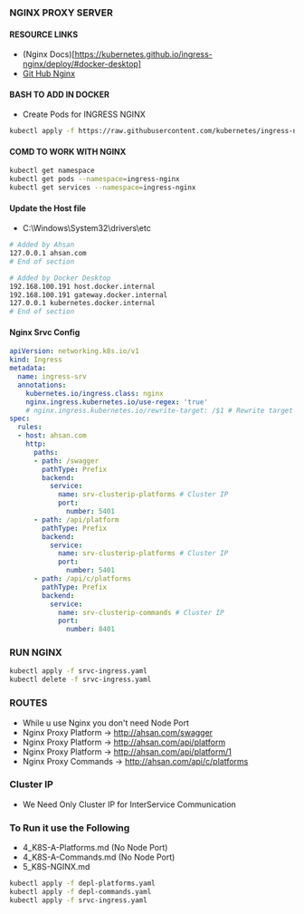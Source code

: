 ### NGINX PROXY SERVER
#### RESOURCE LINKS
- (Nginx Docs)[https://kubernetes.github.io/ingress-nginx/deploy/#docker-desktop]
- [Git Hub Nginx](https://github.com/kubernetes/ingress-nginx?tab=readme-ov-file)

#### BASH TO ADD IN DOCKER
- Create Pods for INGRESS NGINX
```bash
kubectl apply -f https://raw.githubusercontent.com/kubernetes/ingress-nginx/controller-v1.12.0-beta.0/deploy/static/provider/aws/deploy.yaml
```
#### COMD TO WORK WITH NGINX
```bash
kubectl get namespace
kubectl get pods --namespace=ingress-nginx
kubectl get services --namespace=ingress-nginx
```

#### Update the Host file
- C:\Windows\System32\drivers\etc
```bash
# Added by Ahsan
127.0.0.1 ahsan.com
# End of section

# Added by Docker Desktop
192.168.100.191 host.docker.internal
192.168.100.191 gateway.docker.internal
127.0.0.1 kubernetes.docker.internal
# End of section
```
#### Nginx Srvc Config
```yaml
apiVersion: networking.k8s.io/v1
kind: Ingress
metadata:
  name: ingress-srv
  annotations:
    kubernetes.io/ingress.class: nginx
    nginx.ingress.kubernetes.io/use-regex: 'true'
    # nginx.ingress.kubernetes.io/rewrite-target: /$1 # Rewrite target for matched paths
spec:
  rules:
  - host: ahsan.com
    http:
      paths:
      - path: /swagger
        pathType: Prefix
        backend:
          service:
            name: srv-clusterip-platforms # Cluster IP
            port:
              number: 5401
      - path: /api/platform
        pathType: Prefix
        backend:
          service:
            name: srv-clusterip-platforms # Cluster IP
            port:
              number: 5401
      - path: /api/c/platforms
        pathType: Prefix
        backend:
          service:
            name: srv-clusterip-commands # Cluster IP
            port:
              number: 8401

```
### RUN NGINX
```bash
kubectl apply -f srvc-ingress.yaml
kubectl delete -f srvc-ingress.yaml
```
### ROUTES
- While u use Nginx you don't need Node Port
- Nginx Proxy Platform -> http://ahsan.com/swagger
- Nginx Proxy Platform -> http://ahsan.com/api/platform
- Nginx Proxy Platform -> http://ahsan.com/api/platform/1
- Nginx Proxy Commands -> http://ahsan.com/api/c/platforms

### Cluster IP
- We Need Only Cluster IP for InterService Communication

### To Run it use the Following
- 4_K8S-A-Platforms.md (No Node Port)
- 4_K8S-A-Commands.md (No Node Port)
- 5_K8S-NGINX.md
```bash
kubectl apply -f depl-platforms.yaml
kubectl apply -f depl-commands.yaml
kubectl apply -f srvc-ingress.yaml
```
